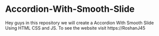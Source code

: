 # Accordion-With-Smooth-Slide
Hey guys in this repository we will create a Accordion With Smooth Slide Using HTML CSS and JS. To see the website visit https://RoshanJ45
